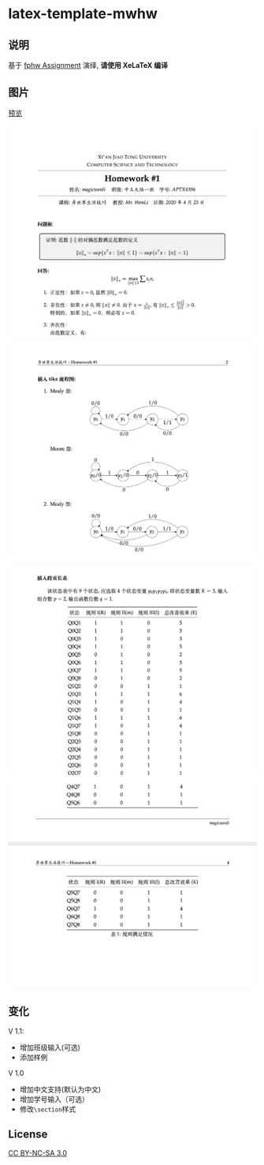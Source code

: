 # latex-template-mwhw

## 说明

基于 [fphw Assignment](http://www.latextemplates.com/template/fphw-assignment) 演绎, **请使用 XeLaTeX 编译**

## 图片

[预览](https://github.com/magicwenli/latex-template-mwhw/blob/master/main.pdf)

![](./src/figure1.png)

![](src/figure2.png)

![](./src/figure3.png)

![](./src/figure4.png)



## 变化

V 1.1:

- 增加班级输入(可选)
- 添加样例

V 1.0

- 增加中文支持(默认为中文)
- 增加学号输入（可选）
- 修改`\section`样式

## License

[CC BY-NC-SA 3.0](http://creativecommons.org/licenses/by-nc-sa/3.0/)

